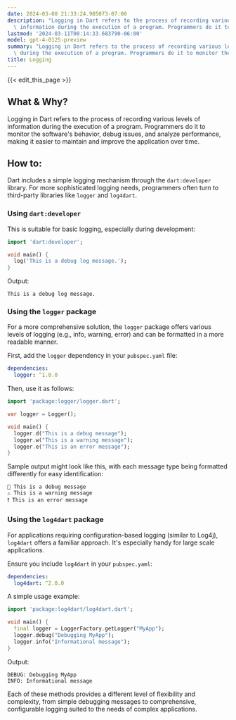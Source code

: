 ```yaml
---
date: 2024-03-08 21:33:24.985073-07:00
description: "Logging in Dart refers to the process of recording various levels of\
  \ information during the execution of a program. Programmers do it to monitor the\u2026"
lastmod: '2024-03-11T00:14:33.683790-06:00'
model: gpt-4-0125-preview
summary: "Logging in Dart refers to the process of recording various levels of information\
  \ during the execution of a program. Programmers do it to monitor the\u2026"
title: Logging
---
```


{{< edit_this_page >}}

## What & Why?

Logging in Dart refers to the process of recording various levels of information during the execution of a program. Programmers do it to monitor the software's behavior, debug issues, and analyze performance, making it easier to maintain and improve the application over time.

## How to:

Dart includes a simple logging mechanism through the `dart:developer` library. For more sophisticated logging needs, programmers often turn to third-party libraries like `logger` and `log4dart`.

### Using `dart:developer`
This is suitable for basic logging, especially during development:

```dart
import 'dart:developer';

void main() {
  log('This is a debug log message.');
}
```

Output:
```
This is a debug log message.
```

### Using the `logger` package
For a more comprehensive solution, the `logger` package offers various levels of logging (e.g., info, warning, error) and can be formatted in a more readable manner.

First, add the `logger` dependency in your `pubspec.yaml` file:

```yaml
dependencies:
  logger: ^1.0.0
```

Then, use it as follows:

```dart
import 'package:logger/logger.dart';

var logger = Logger();

void main() {
  logger.d("This is a debug message");
  logger.w("This is a warning message");
  logger.e("This is an error message");
}
```

Sample output might look like this, with each message type being formatted differently for easy identification:

```
💬 This is a debug message
⚠️ This is a warning message
❗️ This is an error message
```

### Using the `log4dart` package
For applications requiring configuration-based logging (similar to Log4j), `log4dart` offers a familiar approach. It's especially handy for large scale applications.

Ensure you include `log4dart` in your `pubspec.yaml`:

```yaml
dependencies:
  log4dart: ^2.0.0
```

A simple usage example:

```dart
import 'package:log4dart/log4dart.dart';

void main() {
  final logger = LoggerFactory.getLogger("MyApp");
  logger.debug("Debugging MyApp");
  logger.info("Informational message");
}
```

Output:

```
DEBUG: Debugging MyApp
INFO: Informational message
```

Each of these methods provides a different level of flexibility and complexity, from simple debugging messages to comprehensive, configurable logging suited to the needs of complex applications.
